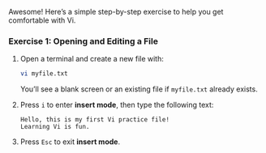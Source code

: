 Awesome! Here’s a simple step-by-step exercise to help you get comfortable with Vi.  

### **Exercise 1: Opening and Editing a File**
1. Open a terminal and create a new file with:  
   ```bash
   vi myfile.txt
   ```
   You’ll see a blank screen or an existing file if `myfile.txt` already exists.

2. Press `i` to enter **insert mode**, then type the following text:
   ```
   Hello, this is my first Vi practice file!
   Learning Vi is fun.
   ```

3. Press `Esc` to exit **insert mode**.


